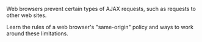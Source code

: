 Web browsers prevent certain types of AJAX requests, such as requests to other web sites. 

Learn the rules of a web browser's "same-origin" policy and ways to work around these limitations.